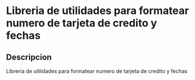 # Libreria de utilidades para formatear numero de tarjeta de credito y fechas

## Descripcion

Libreria de utilidades para formatear numero de tarjeta de credito y fechas
